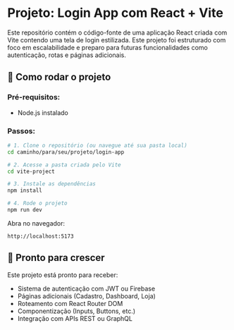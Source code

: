 # Projeto: Login App com React + Vite

Este repositório contém o código-fonte de uma aplicação React criada com Vite contendo uma tela de login estilizada. Este projeto foi estruturado com foco em escalabilidade e preparo para futuras funcionalidades como autenticação, rotas e páginas adicionais.

## 🚀 Como rodar o projeto

### Pré-requisitos:
- Node.js instalado

### Passos:
```bash
# 1. Clone o repositório (ou navegue até sua pasta local)
cd caminho/para/seu/projeto/login-app

# 2. Acesse a pasta criada pelo Vite
cd vite-project

# 3. Instale as dependências
npm install

# 4. Rode o projeto
npm run dev
```

Abra no navegador:
```
http://localhost:5173
```

## 🔧 Pronto para crescer

Este projeto está pronto para receber:
- Sistema de autenticação com JWT ou Firebase
- Páginas adicionais (Cadastro, Dashboard, Loja)
- Roteamento com React Router DOM
- Componentização (Inputs, Buttons, etc.)
- Integração com APIs REST ou GraphQL
